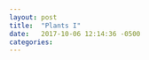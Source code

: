 ```yaml
---
layout: post
title:  "Plants I"
date:   2017-10-06 12:14:36 -0500
categories: 
---
```




<html>
  <body >
    <script type="text/javascript" src="/assets/plants_1.js"></script>
    <div id="container"></div>
  </body>
</html>
